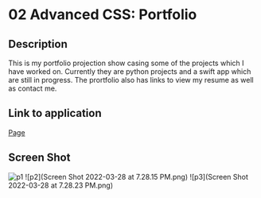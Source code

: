 # 02 Advanced CSS: Portfolio

## Description
This is my portfolio projection show casing some of the projects which I have worked on. Currently they are python projects and a swift app which are still in progress. The prortfolio also has links to view my resume as well as contact me.

## Link to application

[Page](https://jmaun22.github.io/Portfolio-page-highlights/)

## Screen Shot

![p1](https://github.com/Jmaun22/Portfolio-page-highlights/blob/2a70c522888d072b506604d61686e9df1a30a945/Screen%20Shot%202022-03-28%20at%207.28.05%20PM.png)
![p2](Screen Shot 2022-03-28 at 7.28.15 PM.png)
![p3](Screen Shot 2022-03-28 at 7.28.23 PM.png)



